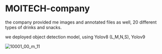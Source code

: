 # MOITECH-company


the company provided me images and annotated files as well, 20 different types of drinks and snacks.

we deployed object detection model, using Yolov8 (L,M,N,S), Yolov9



![10001_00_m_11](https://github.com/Farrukh-Maruf/MOITECH-company/assets/115053478/3bd700e3-dd5d-466e-a2d8-ad017651b847)
